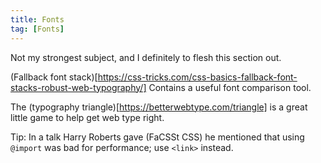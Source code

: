 ```yaml
---
title: Fonts
tag: [Fonts]
---
```

Not my strongest subject, and I definitely to flesh this section out.

(Fallback font stack)[https://css-tricks.com/css-basics-fallback-font-stacks-robust-web-typography/]
Contains a useful font comparison tool.

The (typography triangle)[https://betterwebtype.com/triangle] is a great little game to help get web type right.

Tip: In a talk Harry Roberts gave (FaCSSt CSS) he mentioned that using `@import` was bad for performance; use `<link>` instead.
